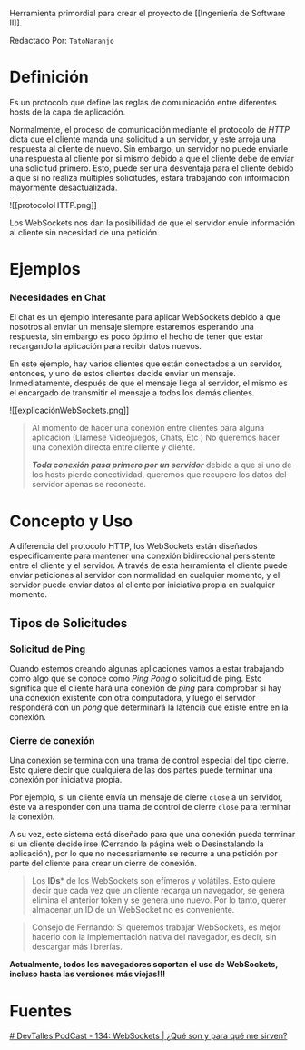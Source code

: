 Herramienta primordial para crear el proyecto de [[Ingeniería de Software II]].

Redactado Por: `TatoNaranjo`
# Definición
Es un protocolo que define las reglas de comunicación entre diferentes hosts de la capa de aplicación.

Normalmente, el proceso de comunicación mediante el protocolo de *HTTP* dicta que el cliente manda una solicitud a un servidor, y este arroja una respuesta al cliente de nuevo. Sin embargo, un servidor no puede enviarle una respuesta al cliente por si mismo debido a que el cliente debe de enviar una solicitud primero. Esto, puede ser una desventaja para el cliente debido a que si no realiza múltiples solicitudes, estará trabajando con información mayormente desactualizada.  

![[protocoloHTTP.png]]

Los WebSockets nos dan la posibilidad de que el servidor envíe información al cliente sin necesidad de una petición.

# Ejemplos
### Necesidades en Chat
El chat es un ejemplo interesante para aplicar WebSockets debido a que nosotros al enviar un mensaje siempre estaremos esperando una respuesta, sin embargo es poco óptimo el hecho de tener que estar recargando la aplicación para recibir datos nuevos.

En este ejemplo, hay varios clientes que están conectados a un servidor, entonces, y uno de estos clientes decide enviar un mensaje. Inmediatamente, después de que el mensaje llega al servidor, el mismo es el encargado de transmitir el mensaje a todos los demás clientes.

![[explicaciónWebSockets.png]]

> Al momento de hacer una conexión entre clientes para alguna aplicación (Llámese Videojuegos, Chats, Etc ) No queremos hacer una conexión directa entre cliente y cliente. 
> 
> ***Toda conexión pasa primero por un servidor*** debido a que si uno de los hosts pierde conectividad, queremos que recupere los datos del servidor apenas se reconecte.

# Concepto y Uso
A diferencia del protocolo HTTP, los WebSockets están diseñados específicamente para mantener una conexión bidireccional persistente entre el cliente y el servidor. A través de esta herramienta el cliente puede enviar peticiones al servidor con normalidad en cualquier momento, y el servidor puede enviar datos al cliente por iniciativa propia en cualquier momento.

## Tipos de Solicitudes
### Solicitud de Ping
Cuando estemos creando algunas aplicaciones vamos a estar trabajando como algo que se conoce como *Ping Pong* o solicitud de ping. Esto significa que el cliente hará una conexión de *ping* para comprobar si hay una conexión existente con otra computadora, y luego el servidor responderá con un *pong* que determinará la latencia que existe entre en la conexión.

### Cierre de conexión
Una conexión se termina con una trama de control especial del tipo cierre. Esto quiere decir que cualquiera de las dos partes puede terminar una conexión por iniciativa propia. 

Por ejemplo, si un cliente envía un mensaje de cierre `close` a un servidor, éste va a responder con una trama de control de cierre `close` para terminar la conexión.

A su vez, este sistema está diseñado para que una conexión pueda terminar si un cliente decide irse (Cerrando la página web o Desinstalando la aplicación), por lo que no necesariamente se recurre a una petición por parte del cliente para crear un cierre de conexión. 

> Los **IDs*** de los WebSockets son efímeros y volátiles. Esto quiere decir que cada vez que un cliente recarga un navegador, se genera elimina el anterior token y se genera uno nuevo. Por lo tanto, querer almacenar un ID de un WebSocket no es conveniente.


> Consejo de Fernando: Si queremos trabajar WebSockets, es mejor hacerlo con la implementación nativa del navegador, es decir, sin descargar más librerías.


**Actualmente, todos los navegadores soportan el uso de WebSockets, incluso hasta las versiones más viejas!!!**
# Fuentes
[# DevTalles PodCast - 134: WebSockets | ¿Qué son y para qué me sirven?](https://www.youtube.com/watch?v=q2kdLki8wRY)


